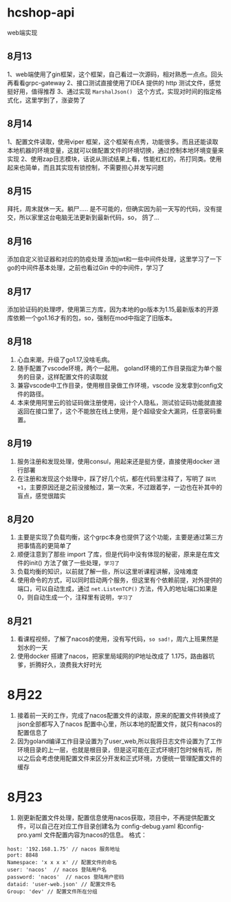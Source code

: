 # hcshop-api

web端实现

## 8月13

1、web端使用了gin框架，这个框架，自己看过一次源码，相对熟悉一点点。回头再看看grpc-gateway 2、接口测试直接使用了IDEA 提供的 http 测试文件，感觉挺好用，值得推荐 3、通过实现 `MarshalJson() `
这个方式，实现对时间的指定格式化，这里学到了，涨姿势了

## 8月14

1、配置文件读取，使用viper 框架，这个框架有点秀，功能很多。而且还能读取本地机器的环境变量，这就可以做配置文件的环境切换，通过控制本地环境变量来实现
2、使用zap日志模块，话说从测试结果上看，性能杠杠的，吊打同类。使用起来也简单，而且其实现有锁控制，不需要担心并发写问题

## 8月15

拜托，周末就休一天。躺尸..... 是不可能的，但确实因为前一天写的代码，没有提交，所以家里这台电脑无法更新到最新代码，so， 鸽了...

## 8月16

添加自定义验证器和对应的防疫处理 添加jwt和一些中间件处理，这里学习了一下go的中间件基本处理，之前也看过Gin 中的中间件，学习了

## 8月17

添加验证码的处理啰，使用第三方库，因为本地的go版本为1.15,最新版本的开源库依赖一个go1.16才有的包，so，强制在mod中指定了旧版本。

## 8月18

1. 心血来潮，升级了go1.17,没啥毛病。
2. 随手配置了vscode环境，两个一起用。 goland环境的工作目录指定为单个服务的目录，这样配置文件的读取就
3. 兼容vscode中工作目录，使用根目录做工作环境，vscode 没发拿到config文件的路径。
4. 本来使用阿里云的验证码做注册使用，设计个人隐私，测试验证码功能就直接返回在接口里了，这个不能放在线上使用，是个超级安全大漏洞，任意密码重置。

## 8月19

1. 服务注册和发现处理，使用consul，用起来还是挺方便，直接使用docker 进行部署
2. 在注册和发现这个处理中，踩了好几个坑，都在代码里注释了，写明了 `踩坑 +1`，主要原因还是之前没接触过，第一次来，不过跟着学，一边也在补其中的盲点，感觉很踏实

## 8月20

1. 主要是实现了负载均衡，这个grpc本身也提供了这个功能，主要是通过第三方把事情高的更简单了
2. 顺便注意到了那些 import 了库，但是代码中没有体现的秘密，原来是在库文件的init() 方法了做了一些处理，`学习了`
3. 负载均衡的知识，以前就了解一些，所以这里听课程讲解，没啥难度
4. 使用命令的方式，可以同时启动两个服务，但这里有个依赖前提，对外提供的端口，可以自动生成，通过 `net.ListenTCP()` 方法，传入的地址端口如果是0，则自动生成一个，注释里有说明，`学习了`

## 8月21

1. 看课程视频，了解了nacos的使用，没有写代码，`so sad!`，周六上班果然是划水的一天
2. 使用docker 搭建了nacos，把家里局域网的IP地址改成了 1.175，路由器坑爹，折腾好久，浪费我大好时光

# 8月22

1. 接着前一天的工作，完成了nacos配置文件的读取，原来的配置文件转换成了json全部都写入了nacos 配置中心里，所以本地的配置文件，就只有nacos的配置信息了
2. 因为goland编译工作目录设置为了user_web,所以我将日志文件设置为了工作环境目录的上一层，也就是根目录，但是这可能在正式环境打包时候有坑，所以之后会考虑使用配置文件来区分开发和正式环境，方便统一管理配置文件的缓存

# 8月23
1. 刚更新配置文件处理，配置信息使用nacos获取，项目中，不再提供配置文件，可以自己在对应工作目录创建名为 config-debug.yaml 和config-pro.yaml 文件配置内容为nacos的信息。
格式： 
```
host: '192.168.1.75' // nacos 服务地址
port: 8848
Namespace: 'x x x x' // 配置文件的命名
user: 'nacos'  // nacos 登陆用户名
password: 'nacos'  // nacos 登陆用户密码
dataid: 'user-web.json' // 配置文件名
Group: 'dev' // 配置文件所在分组
```
 
